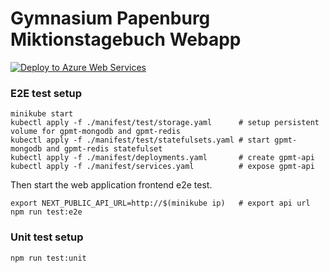 # Gymnasium Papenburg Miktionstagebuch Webapp

[![Deploy to Azure Web Services](https://github.com/gympapsc/gpmt-webapp/actions/workflows/deployment.yaml/badge.svg)](https://github.com/gympapsc/gpmt-webapp/actions/workflows/deployment.yaml)


### E2E test setup
```
minikube start
kubectl apply -f ./manifest/test/storage.yaml      # setup persistent volume for gpmt-mongodb and gpmt-redis
kubectl apply -f ./manifest/test/statefulsets.yaml # start gpmt-mongodb and gpmt-redis statefulset
kubectl apply -f ./manifest/deployments.yaml       # create gpmt-api
kubectl apply -f ./manifest/services.yaml          # expose gpmt-api
```
Then start the web application frontend e2e test.
```
export NEXT_PUBLIC_API_URL=http://$(minikube ip)   # export api url
npm run test:e2e
```

### Unit test setup
```
npm run test:unit
```